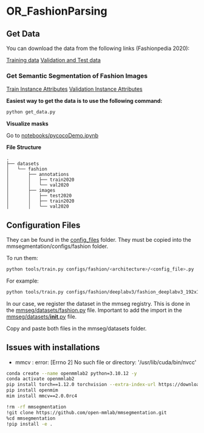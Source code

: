 # OR_FashionParsing

## Get Data

You can download the data from the following links (Fashionpedia 2020):

[Training data](https://s3.amazonaws.com/ifashionist-dataset/images/train2020.zip)
[Validation and Test data](https://s3.amazonaws.com/ifashionist-dataset/images/val_test2020.zip)


### Get Semantic Segmentation of Fashion Images

[Train Instance Attributes](https://s3.amazonaws.com/ifashionist-dataset/annotations/instances_attributes_train2020.json)
[Validation Instance Attributes](https://s3.amazonaws.com/ifashionist-dataset/annotations/instances_attributes_val2020.json)

**Easiest way to get the data is to use the following command:**

```bash
python get_data.py
```

**Visualize masks**

Go to [notebooks/pycocoDemo.ipynb](notebooks/pycocoDemo.ipynb)

**File Structure**

```
.
├── datasets
│   └── fashion
│       ├── annotations
│       │   ├── train2020
│       │   └── val2020
│       ├── images
│       │   ├── test2020
│       │   ├── train2020
│       │   └── val2020
```

## Configuration Files
They can be found in the [config_files](config_files) folder. They must be copied into the mmsegmentation/configs/fashion folder.

To run them:
    
```bash
python tools/train.py configs/fashion/<architecture>/<config_file>.py
```

For example:

```bash
python tools/train.py configs/fashion/deeplabv3/fashion_deeplabv3_192x192.py
```

In our case, we register the dataset in the mmseg registry. This is done in the [mmseg/datasets/fashion.py](mmseg/datasets/fashion.py) file. Important to add the import in the [mmseg/datasets/__init__.py](mmseg/datasets/__init__.py) file.

Copy and paste both files in the mmseg/datasets folder.


## Issues with installations

- mmcv : error: [Errno 2] No such file or directory: '/usr/lib/cuda/bin/nvcc'

```bash
conda create --name openmmlab2 python=3.10.12 -y
conda activate openmmlab2
pip install torch==1.12.0 torchvision --extra-index-url https://download.pytorch.org/whl/cu113
pip install openmim
mim install mmcv==2.0.0rc4

!rm -rf mmsegmentation
!git clone https://github.com/open-mmlab/mmsegmentation.git 
%cd mmsegmentation
!pip install -e .
```